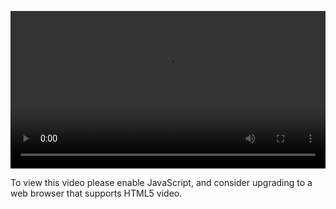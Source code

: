 <video controls="" style="width: 100%; display: block;"><source src="http://o86bpj665.bkt.clouddn.com/gulp-flex-res/16-responsive-patterns.mp4" type="video/mp4"><p>To view this video please enable JavaScript, and consider upgrading to a web browser that supports HTML5 video.</p></video>
